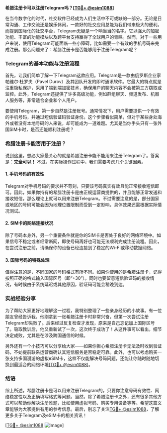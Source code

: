 **希腊注册卡可以注册Telegram吗？[[TG💪+ @esim1088](https://t.me/s/esim1088)]**

在当今数字化的时代，社交软件已经成为人们生活中不可或缺的一部分。无论是日常沟通、工作交流还是娱乐休闲，一款好的社交应用总能为我们带来极大的便利。而提到国际化的社交平台，Telegram无疑是一个响当当的名字。它以强大的加密功能、丰富的功能模块以及跨平台支持赢得了全球用户的青睐。然而，对于一些用户来说，使用Telegram可能面临一些小障碍，比如需要一个有效的手机号码来完成注册。那么问题来了：希腊注册卡是否能够用于注册Telegram呢？

### Telegram的基本功能与注册流程

首先，让我们简单了解一下Telegram这款应用。Telegram是一款由俄罗斯企业家帕维尔·杜罗夫（Pavel Durov）及其团队开发的即时通讯软件。它最大的特点就是注重隐私保护，采用了端到端加密技术，确保用户的聊天内容不会被第三方窃取或监控。此外，Telegram还提供了许多高级功能，例如群组聊天、频道发布、机器人服务等，非常适合企业和个人用户。

要使用Telegram，第一步自然是注册账号。通常情况下，用户需要提供一个有效的手机号码，并通过短信验证码验证身份。这个步骤看似简单，但对于某些身处海外或者没有本地号码的人来说，却可能成为一道难题。尤其是当你手头只有一张外国SIM卡时，是否还能顺利注册呢？

### 希腊注册卡能否用于注册？

说到这里，想必大家最关心的就是希腊注册卡能不能用来注册Telegram了。答案是：**完全可以！** 不过，在实际操作过程中，我们需要考虑几个关键因素。

#### 1. 手机号码的有效性
Telegram对手机号码的要求并不苛刻，只要该号码真实有效且能正常接收短信即可。因此，如果你持有的希腊注册卡是由正规运营商提供的，并且能够正常发送和接收短信，那么理论上就可以用来注册Telegram。不过需要注意的是，部分国家或地区的号码可能会因为地理位置限制而受到一定影响，具体效果还需根据实际情况测试。

#### 2. SIM卡的网络连接状况
除了号码本身外，另一个重要条件就是你的SIM卡是否处于良好的网络环境中。如果信号不稳定或者经常断网，即使号码再好也可能无法顺利完成注册流程。因此，在尝试注册之前，请确保你的设备已经连接到了稳定的Wi-Fi或移动数据网络。

#### 3. 国际号码的特殊处理
值得注意的是，不同国家的号码格式有所不同。如果你使用的是希腊注册卡，记得按照正确的格式输入国际区号（即“+30”）。同时也要留意短信验证码的接收情况，有时候由于系统延迟或其他原因，验证码可能会稍晚到达。

### 实战经验分享

为了帮助大家更好地理解这一过程，我特别整理了一些亲身经历的小故事。有一位朋友曾经告诉我，他刚拿到一张希腊注册卡时非常兴奋，但第一次尝试注册Telegram却失败了。后来经过反复检查才发现，原来是自己忘记加上国际区号了。吸取教训后，他又重新试了一次，这次终于成功了！从这件事可以看出，细节决定成败，尤其是在涉及跨国通信的时候。

另外还有一个小技巧可以分享给大家——如果你担心希腊注册卡无法及时收到验证码，不妨提前联系运营商确认其短信服务是否稳定可靠。此外，也可以考虑购买一张支持多国漫游的虚拟eSIM卡，这样不仅能解决号码问题，还能让你随时随地切换到最适合的网络环境[[TG💪+ @esim1088](https://t.me/s/esim1088)]。

### 结语

综上所述，希腊注册卡是可以用来注册Telegram的，只要你注意号码有效性、网络稳定性以及正确填写格式等问题。当然，除了希腊注册卡之外，还有很多其他方式可以帮助你解决注册难题，比如使用虚拟号码、购买专用设备等等。希望这篇文章能够为大家提供有用的参考信息。最后，别忘了关注[TG💪+ @esim1088](https://t.me/s/esim1088)，了解更多关于Telegram及eSIM卡的相关资讯！

[[TG💪+ @esim1088](https://t.me/s/esim1088) ![Image](https://i.postimg.cc/4NQfJmqS/Snipaste-2025-05-13-00-14-12.png)]